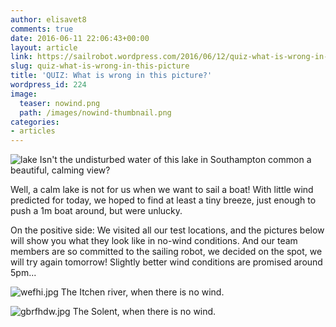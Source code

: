 ```yaml
---
author: elisavet8
comments: true
date: 2016-06-11 22:06:43+00:00
layout: article
link: https://sailrobot.wordpress.com/2016/06/12/quiz-what-is-wrong-in-this-picture/
slug: quiz-what-is-wrong-in-this-picture
title: 'QUIZ: What is wrong in this picture?'
wordpress_id: 224
image:
  teaser: nowind.png
  path: /images/nowind-thumbnail.png
categories:
- articles
---
```


![lake](https://sailrobot.files.wordpress.com/2016/06/lake.jpg) Isn't the undisturbed water of this lake in Southampton common a beautiful, calming view?

Well, a calm lake is not for us when we want to sail a boat! With little wind predicted for today, we hoped to find at least a tiny breeze, just enough to push a 1m boat around, but were unlucky.

On the positive side: We visited all our test locations, and the pictures below will show you what they look like in no-wind conditions. And our team members are so committed to the sailing robot, we decided on the spot, we will try again tomorrow! Slightly better wind conditions are promised around 5pm...

![wefhi.jpg](https://sailrobot.files.wordpress.com/2016/06/wefhi.jpg) The Itchen river, when there is no wind.

![gbrfhdw.jpg](https://sailrobot.files.wordpress.com/2016/06/gbrfhdw.jpg) The Solent, when there is no wind.
